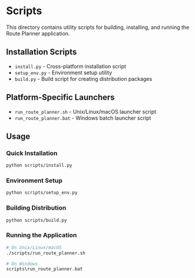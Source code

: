 # Scripts

This directory contains utility scripts for building, installing, and running the Route Planner application.

## Installation Scripts

- `install.py` - Cross-platform installation script
- `setup_env.py` - Environment setup utility
- `build.py` - Build script for creating distribution packages

## Platform-Specific Launchers

- `run_route_planner.sh` - Unix/Linux/macOS launcher script
- `run_route_planner.bat` - Windows batch launcher script

## Usage

### Quick Installation
```bash
python scripts/install.py
```

### Environment Setup
```bash
python scripts/setup_env.py
```

### Building Distribution
```bash
python scripts/build.py
```

### Running the Application
```bash
# On Unix/Linux/macOS
./scripts/run_route_planner.sh

# On Windows
scripts\run_route_planner.bat
```
